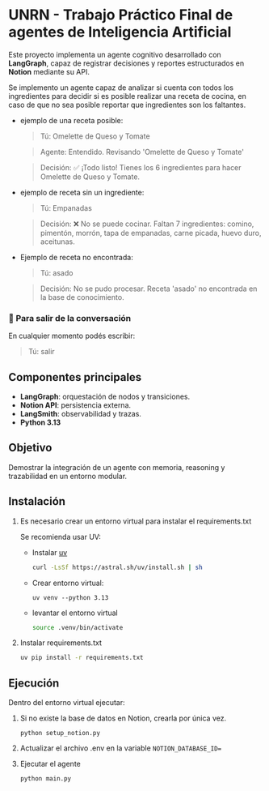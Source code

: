 # UNRN - Trabajo Práctico Final de agentes de Inteligencia Artificial

Este proyecto implementa un agente cognitivo desarrollado con **LangGraph**, 
capaz de registrar decisiones y reportes estructurados en **Notion** mediante su API.

Se implemento un agente capaz de analizar si cuenta con todos los ingredientes para decidir si es posible realizar una receta de cocina, en caso de que no sea posible reportar que ingredientes son los faltantes.
- ejemplo de una receta posible:
  >Tú: Omelette de Queso y Tomate
  
  >Agente: Entendido. Revisando 'Omelette de Queso y Tomate'
  
  >Decisión: ✅ ¡Todo listo! Tienes los 6 ingredientes para hacer Omelette de Queso y Tomate.
- ejemplo de receta sin un ingrediente:
  >Tú: Empanadas
  
  >Decisión: ❌ No se puede cocinar. Faltan 7 ingredientes: comino, pimentón, morrón, tapa de empanadas, carne picada, huevo duro, aceitunas.
  
- Ejemplo de receta no encontrada:
  >Tú: asado
  
  >Decisión: No se pudo procesar. Receta 'asado' no encontrada en la base de conocimiento.

### 💬 Para salir de la conversación
En cualquier momento podés escribir:
  >Tú: salir
  
## Componentes principales
- **LangGraph**: orquestación de nodos y transiciones.
- **Notion API**: persistencia externa.
- **LangSmith**: observabilidad y trazas.
- **Python 3.13**

## Objetivo
Demostrar la integración de un agente con memoria, reasoning y trazabilidad en un entorno modular.

## Instalación

1. Es necesario crear un entorno virtual para instalar el requirements.txt

    Se recomienda usar UV:

   - Instalar [uv](https://pypi.org/project/uv/)

        ```bash
        curl -LsSf https://astral.sh/uv/install.sh | sh
        ```

   - Crear entorno virtual:

        ``` 
        uv venv --python 3.13
        ```

   - levantar el entorno virtual 

        ```bash
        source .venv/bin/activate
        ```
1. Instalar requirements.txt
   
   ```bash
   uv pip install -r requirements.txt
   ```

## Ejecución

Dentro del entorno virtual ejecutar:

1. Si no existe la base de datos en Notion, crearla por única vez.

    ```
    python setup_notion.py
    ```

1. Actualizar el archivo .env en la variable `NOTION_DATABASE_ID=`

1. Ejecutar el agente
    ```
    python main.py
    ```